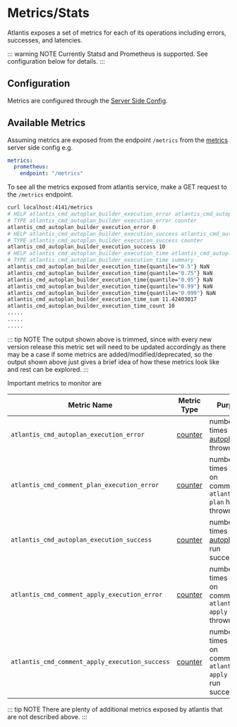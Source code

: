 # Metrics/Stats

Atlantis exposes a set of metrics for each of its operations including errors, successes, and latencies.

::: warning NOTE
Currently Statsd and Prometheus is supported. See configuration below for details.
:::

## Configuration

Metrics are configured through the [Server Side Config](server-side-repo-config.html#metrics).

## Available Metrics

Assuming metrics are exposed from the endpoint `/metrics` from the [metrics](server-side-repo-config.html#metrics) server side config e.g.


```yaml
metrics:
  prometheus:
    endpoint: "/metrics"
```


To see all the metrics exposed from atlantis service, make a GET request to the `/metrics` endpoint.


```bash
curl localhost:4141/metrics
# HELP atlantis_cmd_autoplan_builder_execution_error atlantis_cmd_autoplan_builder_execution_error counter
# TYPE atlantis_cmd_autoplan_builder_execution_error counter
atlantis_cmd_autoplan_builder_execution_error 0
# HELP atlantis_cmd_autoplan_builder_execution_success atlantis_cmd_autoplan_builder_execution_success counter
# TYPE atlantis_cmd_autoplan_builder_execution_success counter
atlantis_cmd_autoplan_builder_execution_success 10
# HELP atlantis_cmd_autoplan_builder_execution_time atlantis_cmd_autoplan_builder_execution_time summary
# TYPE atlantis_cmd_autoplan_builder_execution_time summary
atlantis_cmd_autoplan_builder_execution_time{quantile="0.5"} NaN
atlantis_cmd_autoplan_builder_execution_time{quantile="0.75"} NaN
atlantis_cmd_autoplan_builder_execution_time{quantile="0.95"} NaN
atlantis_cmd_autoplan_builder_execution_time{quantile="0.99"} NaN
atlantis_cmd_autoplan_builder_execution_time{quantile="0.999"} NaN
atlantis_cmd_autoplan_builder_execution_time_sum 11.42403017
atlantis_cmd_autoplan_builder_execution_time_count 10
.....
.....
.....
```


::: tip NOTE
The output shown above is trimmed, since with every new version release this metric set will need to be updated accordingly as there may be a case if some metrics are added/modified/deprecated, so the output shown above just gives a brief idea of how these metrics look like and rest can be explored.
:::

Important metrics to monitor are

| Metric Name                                    | Metric Type                                                          | Purpose                                                                                                            |
|------------------------------------------------|----------------------------------------------------------------------|--------------------------------------------------------------------------------------------------------------------|
| `atlantis_cmd_autoplan_execution_error`        | [counter](https://prometheus.io/docs/concepts/metric_types/#counter) | number of times when [autoplan](autoplanning.html#autoplanning) has thrown error. |
| `atlantis_cmd_comment_plan_execution_error`    | [counter](https://prometheus.io/docs/concepts/metric_types/#counter) | number of times when on commenting `atlantis plan` has thrown error.      |
| `atlantis_cmd_autoplan_execution_success`      | [counter](https://prometheus.io/docs/concepts/metric_types/#counter) | number of times when [autoplan](autoplanning.html#autoplanning) has run successfully. |
| `atlantis_cmd_comment_apply_execution_error`   | [counter](https://prometheus.io/docs/concepts/metric_types/#counter) | number of times when on commenting `atlantis apply` has thrown error.     |
| `atlantis_cmd_comment_apply_execution_success` | [counter](https://prometheus.io/docs/concepts/metric_types/#counter) | number of times when on commenting `atlantis apply` has run successfully. |

::: tip NOTE
There are plenty of additional metrics exposed by atlantis that are not described above.
:::
